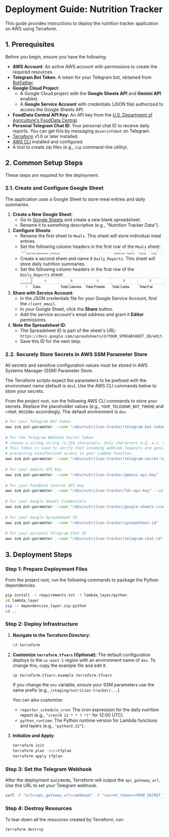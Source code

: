 # Deployment Guide: Nutrition Tracker

This guide provides instructions to deploy the nutrition tracker application on AWS using Terraform.

## 1. Prerequisites

Before you begin, ensure you have the following:

- **AWS Account**: An active AWS account with permissions to create the required resources.
- **Telegram Bot Token**: A token for your Telegram bot, obtained from [BotFather](https://t.me/botfather).
- **Google Cloud Project**:
    - A Google Cloud project with the **Google Sheets API** and **Gemini API** enabled.
    - A **Google Service Account** with credentials (JSON file) authorized to access the Google Sheets API.
- **FoodData Central API Key**: An API key from the [U.S. Department of Agriculture's FoodData Central](https://fdc.nal.usda.gov/api-key-signup.html).
- **Personal Telegram Chat ID**: Your personal chat ID to receive daily reports. You can get this by messaging `@userinfobot` on Telegram.
- [Terraform](https://learn.hashicorp.com/tutorials/terraform/install-cli) v1.0 or later installed.
- [AWS CLI](https://docs.aws.amazon.com/cli/latest/userguide/cli-chap-install.html) installed and configured.
- A tool to create zip files (e.g., `zip` command-line utility).

## 2. Common Setup Steps

These steps are required for the deployment.

### 2.1. Create and Configure Google Sheet

The application uses a Google Sheet to store meal entries and daily summaries.

1.  **Create a New Google Sheet**:
    *   Go to [Google Sheets](https://sheets.new) and create a new blank spreadsheet.
    *   Rename it to something descriptive (e.g., "Nutrition Tracker Data").
2.  **Configure Sheets**:
    *   Rename the first sheet to `Meals`. This sheet will store individual meal entries.
    *   Set the following column headers in the first row of the `Meals` sheet:
        ![Sheet-set-columns](./images/set-sheet-meals.png)
    *   Create a second sheet and name it `Daily_Reports`. This sheet will store daily nutrition summaries.
    *   Set the following column headers in the first row of the `Daily_Reports` sheet:
        ![sheet-set-columns](./images/set-sheet-reports.png)
3.  **Share with Service Account**:
    *   In the JSON credentials file for your Google Service Account, find the `client_email`.
    *   In your Google Sheet, click the **Share** button.
    *   Add the service account's email address and grant it **Editor** permissions.
4.  **Note the Spreadsheet ID**:
    *   The Spreadsheet ID is part of the sheet's URL: `https://docs.google.com/spreadsheets/d/YOUR_SPREADSHEET_ID/edit`.
    *   Save this ID for the next step.

### 2.2. Securely Store Secrets in AWS SSM Parameter Store

All secrets and sensitive configuration values must be stored in AWS Systems Manager (SSM) Parameter Store.

The Terraform scripts expect the parameters to be prefixed with the environment name (default is `dev`). Use the AWS CLI commands below to store your secrets.

From the project root, run the following AWS CLI commands to store your secrets. Replace the placeholder values (e.g., `YOUR_TELEGRAM_BOT_TOKEN`) and `<YOUR_REGION>` accordingly. The default environment is `dev`.

```bash
# For your Telegram Bot Token
aws ssm put-parameter --name "/dev/nutrition-tracker/telegram-bot-token" --value "YOUR_TELEGRAM_BOT_TOKEN" --type "SecureString" --region <YOUR_REGION>

# For the Telegram Webhook Secret Token 
# choose a strong string (1-256 characters. Only characters A-Z, a-z, 0-9, _ and - are allowed.)
# This token is used to verify that incoming webhook requests are genuinely from Telegram,
# preventing unauthorized access to your Lambda function.
aws ssm put-parameter --name "/dev/nutrition-tracker/telegram-secret-token" --value "YOUR_SECRET_TOKEN" --type "SecureString" --region <YOUR_REGION>

# For your Gemini API Key
aws ssm put-parameter --name "/dev/nutrition-tracker/gemini-api-key" --value "YOUR_GEMINI_API_KEY" --type "SecureString" --region <YOUR_REGION>

# For your FoodData Central API Key
aws ssm put-parameter --name "/dev/nutrition-tracker/fdc-api-key" --value "YOUR_FDC_API_KEY" --type "SecureString" --region <YOUR_REGION>

# For your Google Sheets Credentials
aws ssm put-parameter --name "/dev/nutrition-tracker/google-sheets-credentials" --value file://"<PATH_TO_JSON>" --type "SecureString" --region <YOUR_REGION>

# For your Google Spreadsheet ID
aws ssm put-parameter --name "/dev/nutrition-tracker/spreadsheet-id" --value "YOUR_SPREADSHEET_ID" --type "SecureString" --region <YOUR_REGION>

# For your personal Telegram Chat ID
aws ssm put-parameter --name "/dev/nutrition-tracker/telegram-chat-id" --value "YOUR_TELEGRAM_CHAT_ID" --type "SecureString" --region <YOUR_REGION>
```

## 3. Deployment Steps

### Step 1: Prepare Deployment Files

From the project root, run the following commands to package the Python dependencies.

```bash
pip install -r requirements.txt -t lambda_layer/python
cd lambda_layer
zip -r dependencies_layer.zip python
cd ..
```

### Step 2: Deploy Infrastructure

1.  **Navigate to the Terraform Directory**:
    ```bash
    cd terraform
    ```

2.  **Customize `terraform.tfvars` (Optional)**:
    The default configuration deploys to the `us-east-1` region with an environment name of `dev`. To change this, copy the example file and edit it.
    ```bash
    cp terraform.tfvars.example terraform.tfvars
    ```
    If you change the `env` variable, ensure your SSM parameters use the same prefix (e.g., `/staging/nutrition-tracker/...`).

    You can also customize:
    *   `reporter_schedule_cron`: The cron expression for the daily nutrition report (e.g., `"cron(0 12 * * ? *)"` for 12:00 UTC).
    *   `python_runtime`: The Python runtime version for Lambda functions and layers (e.g., `"python3.12"`).

3.  **Initialize and Apply**:
    ```bash
    terraform init
    terraform plan -out=tfplan
    terraform apply tfplan
    ```

### Step 3: Set the Telegram Webhook

After the deployment succeeds, Terraform will output the `api_gateway_url`. Use this URL to set your Telegram webhook.

```bash
curl -F "url=<api_gateway_url>/webhook" -F "secret_token=<YOUR_SECRET_TOKEN>" https://api.telegram.org/bot<YOUR_TELEGRAM_BOT_TOKEN>/setWebhook
```

### Step 4: Destroy Resources

To tear down all the resources created by Terraform, run:
```bash
terraform destroy
```